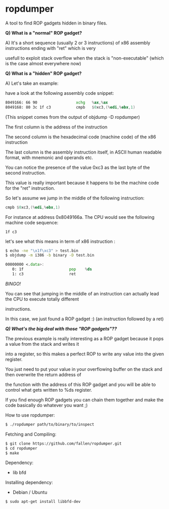 ropdumper
=========


A tool to find ROP gadgets hidden in binary files.


**Q) What is a "normal" ROP gadget?**


A) It's a short sequence (usually 2 or 3 instructions) of x86 assembly instructions ending with "ret" which is very

usefull to exploit stack overflow when the stack is "non-executable" (which is the case almost everywhere now)


**Q) What is a "hidden" ROP gadget?**


A) Let's take an example: 


have a look at the following assembly code snippet:

```asm
8049166: 66 90                 xchg   %ax,%ax
8049168: 80 3c 1f c3           cmpb   $0xc3,(%edi,%ebx,1)
```

(This snippet comes from the output of objdump -D ropdumper)

The first column is the address of the instruction

The second column is the hexadecimal code (machine code) of the x86 instruction

The last column is the assembly instruction itself, in ASCII human readable format, with mnemonic and operands etc.



You can notice the presence of the value 0xc3 as the last byte of the second instruction.

This value is really important because it happens to be the machine code for the "ret" instruction.

So let's assume we jump in the middle of the following instruction: 

```asm
cmpb $0xc3,(%edi,%ebx,1)
```

For instance at address 0x8049166a. The CPU would see the following machine code sequence: 

```
1f c3
```

let's see what this means in term of x86 instruction : 

```bash
$ echo -ne "\x1f\xc3" > test.bin
$ objdump -m i386 -b binary -D test.bin
```

```asm
00000000 <.data>:
   0: 1f                    pop    %ds
   1: c3                    ret 
```

*BINGO!*


You can see that jumping in the middle of an instruction can actually lead the CPU to execute totally different

instructions.

In this case, we just found a ROP gadget :) (an instruction followed by a ret)


***Q) What's the big deal with those "ROP gadgets"??***


The previous example is really interesting as a ROP gadget because it pops a value from the stack and writes it

into a register, so this makes a perfect ROP to write any value into the given register.

You just need to put your value in your overflowing buffer on the stack and then overwrite the return address of

the function with the address of this ROP gadget and you will be able to control what gets written to %ds register.


If you find enough ROP gadgets you can chain them together and make the code basically do whatever you want ;)


How to use ropdumper: 

```bash
$ ./ropdumper path/to/binary/to/inspect
```

Fetching and Compiling: 

```bash
$ git clone https://github.com/fallen/ropdumper.git
$ cd ropdumper
$ make
```

Dependency: 


- lib bfd


Installing dependency:


+ Debian / Ubuntu

```bash
$ sudo apt-get install libbfd-dev
```
